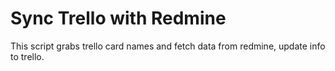 # Sync Trello with Redmine

This script grabs trello card names and fetch data from redmine, update info to trello.
